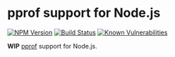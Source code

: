 # pprof support for Node.js

[![NPM Version][npm-image]][npm-url]
[![Build Status][circle-image]][circle-url]
[![Known Vulnerabilities][snyk-image]][snyk-url]

**WIP** [pprof][pprof-url] support for Node.js.

[circle-image]: https://circleci.com/gh/google/pprof-nodejs.svg?style=svg
[circle-url]: https://circleci.com/gh/google/pprof-nodejs
[coveralls-image]: https://coveralls.io/repos/google/pprof-nodejs/badge.svg?branch=master&service=github
[npm-image]: https://badge.fury.io/js/pprof.svg
[npm-url]: https://npmjs.org/package/pprof
[pprof-url]: https://github.com/google/pprof
[snyk-image]: https://snyk.io/test/github/google/pprof-nodejs/badge.svg
[snyk-url]: https://snyk.io/test/github/google/pprof-nodejs
